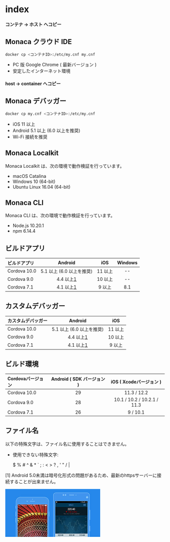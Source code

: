# index

#### コンテナ -&gt; ホスト  へコピー

## Monaca クラウド IDE

```bash
docker cp <コンテナID>:/etc/my.cnf my.cnf
```

* PC 版 Google Chrome \( 最新バージョン \)
* 安定したインターネット環境

#### host -&gt; container  へコピー

## Monaca デバッガー

```bash
docker cp my.cnf <コンテナID>:/etc/my.cnf
```

* iOS 11 以上
* Android 5.1 以上 \(6.0 以上を推奨\)
* Wi-Fi 接続を推奨

## Monaca Localkit

Monaca Localkit は、次の環境で動作検証を行っています。

* macOS Catalina
* Windows 10 \(64-bit\)
* Ubuntu Linux 16.04 \(64-bit\)

## Monaca CLI

Monaca CLI は、次の環境で動作検証を行っています。

* Node.js 10.20.1
* npm 6.14.4

## ビルドアプリ

| ビルドアプリ | Android | iOS | Windows |
| :--- | :---: | :---: | :---: |
| Cordova 10.0 | 5.1 以上 \(6.0 以上を推奨\) | 11 以上 | -- |
| Cordova 9.0 | 4.4 以上[1]() | 10 以上 | -- |
| Cordova 7.1 | 4.1 以上[1]() | 9 以上 | 8.1 |

## カスタムデバッガー

| カスタムデバッガー | Android | iOS |
| :--- | :---: | :---: |
| Cordova 10.0 | 5.1 以上 \(6.0 以上を推奨\) | 11 以上 |
| Cordova 9.0 | 4.4 以上[1]() | 10 以上 |
| Cordova 7.1 | 4.1 以上[1]() | 9 以上 |

## ビルド環境

| Cordovaバージョン | Android  \( SDK バージョン \) | iOS \( Xcodeバージョン \) |
| :--- | :---: | :---: |
| Cordova 10.0 | 29 | 11.3 / 12.2 |
| Cordova 9.0 | 28 | 10.1 / 10.2 / 10.2.1 / 11.3 |
| Cordova 7.1 | 26 | 9 / 10.1 |

## ファイル名

以下の特殊文字は、ファイル名に使用することはできません。

* 使用できない特殊文字:   


  $ % \# ^ & \* \` ; : &lt; &gt; ? , ' "  /  \|

\[1\] Android 5.0未満は暗号化形式の問題があるため、最新のhttpsサーバーに接続することが出来ません。

![](.gitbook/assets/image%20%281%29.png)

